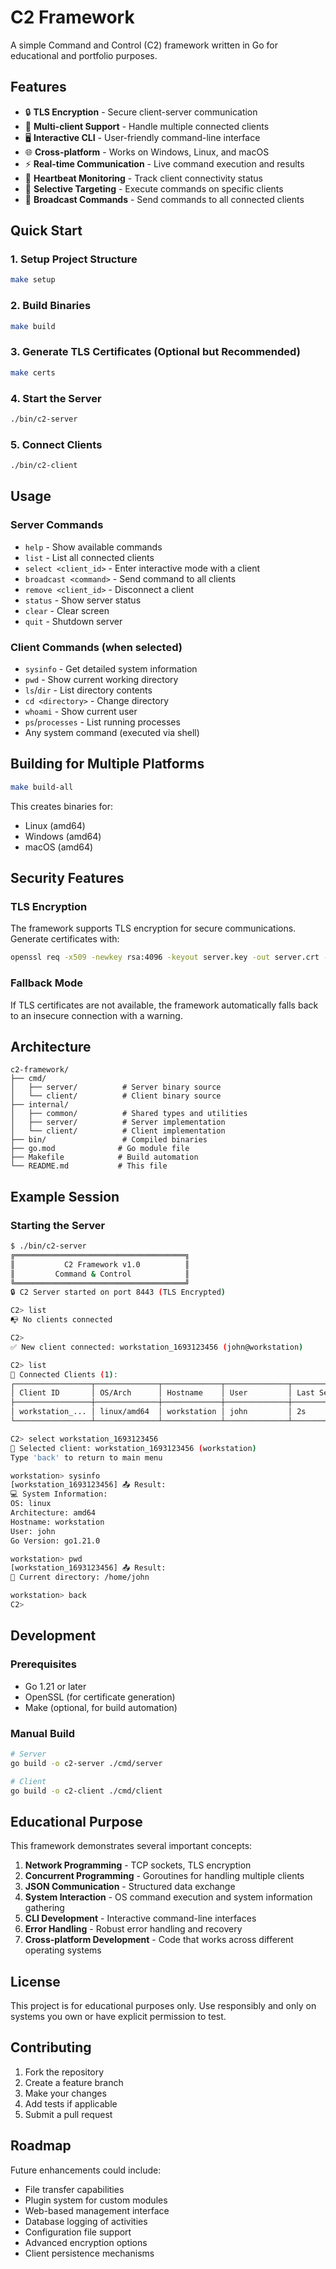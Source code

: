 # C2 Framework

A simple Command and Control (C2) framework written in Go for educational and portfolio purposes.

## Features

- 🔒 **TLS Encryption** - Secure client-server communication
- 👥 **Multi-client Support** - Handle multiple connected clients
- 🖥️ **Interactive CLI** - User-friendly command-line interface
- 🌐 **Cross-platform** - Works on Windows, Linux, and macOS
- ⚡ **Real-time Communication** - Live command execution and results
- 💓 **Heartbeat Monitoring** - Track client connectivity status
- 🎯 **Selective Targeting** - Execute commands on specific clients
- 📢 **Broadcast Commands** - Send commands to all connected clients

## Quick Start

### 1. Setup Project Structure
```bash
make setup
```

### 2. Build Binaries
```bash
make build
```

### 3. Generate TLS Certificates (Optional but Recommended)
```bash
make certs
```

### 4. Start the Server
```bash
./bin/c2-server
```

### 5. Connect Clients
```bash
./bin/c2-client
```

## Usage

### Server Commands
- `help` - Show available commands
- `list` - List all connected clients
- `select <client_id>` - Enter interactive mode with a client
- `broadcast <command>` - Send command to all clients
- `remove <client_id>` - Disconnect a client
- `status` - Show server status
- `clear` - Clear screen
- `quit` - Shutdown server

### Client Commands (when selected)
- `sysinfo` - Get detailed system information
- `pwd` - Show current working directory
- `ls`/`dir` - List directory contents
- `cd <directory>` - Change directory
- `whoami` - Show current user
- `ps`/`processes` - List running processes
- Any system command (executed via shell)

## Building for Multiple Platforms

```bash
make build-all
```

This creates binaries for:
- Linux (amd64)
- Windows (amd64) 
- macOS (amd64)

## Security Features

### TLS Encryption
The framework supports TLS encryption for secure communications. Generate certificates with:
```bash
openssl req -x509 -newkey rsa:4096 -keyout server.key -out server.crt -days 365 -nodes -subj '/CN=localhost'
```

### Fallback Mode
If TLS certificates are not available, the framework automatically falls back to an insecure connection with a warning.

## Architecture

```
c2-framework/
├── cmd/
│   ├── server/          # Server binary source
│   └── client/          # Client binary source
├── internal/
│   ├── common/          # Shared types and utilities
│   ├── server/          # Server implementation
│   └── client/          # Client implementation
├── bin/                 # Compiled binaries
├── go.mod              # Go module file
├── Makefile            # Build automation
└── README.md           # This file
```

## Example Session

### Starting the Server
```bash
$ ./bin/c2-server
╔══════════════════════════════════════╗
║           C2 Framework v1.0          ║
║         Command & Control            ║
╚══════════════════════════════════════╝
🔒 C2 Server started on port 8443 (TLS Encrypted)

C2> list
📭 No clients connected

C2> 
✅ New client connected: workstation_1693123456 (john@workstation)

C2> list
👥 Connected Clients (1):
┌─────────────────┬──────────────┬─────────────┬──────────────┬─────────────┐
│ Client ID       │ OS/Arch      │ Hostname    │ User         │ Last Seen   │
├─────────────────┼──────────────┼─────────────┼──────────────┼─────────────┤
│ workstation_... │ linux/amd64  │ workstation │ john         │ 2s          │
└─────────────────┴──────────────┴─────────────┴──────────────┴─────────────┘

C2> select workstation_1693123456
🎯 Selected client: workstation_1693123456 (workstation)
Type 'back' to return to main menu

workstation> sysinfo
[workstation_1693123456] 📤 Result:
💻 System Information:
OS: linux
Architecture: amd64
Hostname: workstation
User: john
Go Version: go1.21.0

workstation> pwd
[workstation_1693123456] 📤 Result:
📁 Current directory: /home/john

workstation> back
C2> 
```

## Development

### Prerequisites
- Go 1.21 or later
- OpenSSL (for certificate generation)
- Make (optional, for build automation)

### Manual Build
```bash
# Server
go build -o c2-server ./cmd/server

# Client  
go build -o c2-client ./cmd/client
```

## Educational Purpose

This framework demonstrates several important concepts:

1. **Network Programming** - TCP sockets, TLS encryption
2. **Concurrent Programming** - Goroutines for handling multiple clients
3. **JSON Communication** - Structured data exchange
4. **System Interaction** - OS command execution and system information gathering
5. **CLI Development** - Interactive command-line interfaces
6. **Error Handling** - Robust error handling and recovery
7. **Cross-platform Development** - Code that works across different operating systems

## License

This project is for educational purposes only. Use responsibly and only on systems you own or have explicit permission to test.

## Contributing

1. Fork the repository
2. Create a feature branch
3. Make your changes
4. Add tests if applicable
5. Submit a pull request

## Roadmap

Future enhancements could include:
- File transfer capabilities
- Plugin system for custom modules
- Web-based management interface
- Database logging of activities
- Configuration file support
- Advanced encryption options
- Client persistence mechanisms